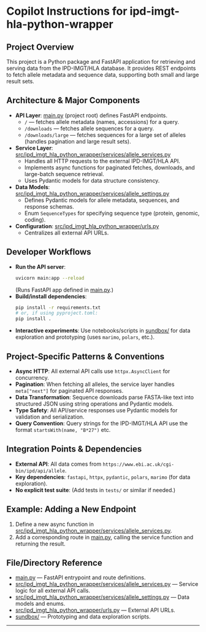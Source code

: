 # Copilot Instructions for ipd-imgt-hla-python-wrapper

## Project Overview

This project is a Python package and FastAPI application for retrieving and serving data from the IPD-IMGT/HLA database. It provides REST endpoints to fetch allele metadata and sequence data, supporting both small and large result sets.

## Architecture & Major Components

- **API Layer**: [main.py](../main.py) (project root) defines FastAPI endpoints.
    - `/` — fetches allele metadata (names, accessions) for a query.
    - `/downloads` — fetches allele sequences for a query.
    - `/downloads/large` — fetches sequences for a large set of alleles (handles pagination and large result sets).
- **Service Layer**: [src/ipd_imgt_hla_python_wrapper/services/allele_services.py](../src/ipd_imgt_hla_python_wrapper/services/allele_services.py)
    - Handles all HTTP requests to the external IPD-IMGT/HLA API.
    - Implements async functions for paginated fetches, downloads, and large-batch sequence retrieval.
    - Uses Pydantic models for data structure consistency.
- **Data Models**: [src/ipd_imgt_hla_python_wrapper/services/allele_settings.py](../src/ipd_imgt_hla_python_wrapper/services/allele_settings.py)
    - Defines Pydantic models for allele metadata, sequences, and response schemas.
    - Enum `SequenceTypes` for specifying sequence type (protein, genomic, coding).
- **Configuration**: [src/ipd_imgt_hla_python_wrapper/urls.py](../src/ipd_imgt_hla_python_wrapper/urls.py)
    - Centralizes all external API URLs.

## Developer Workflows

- **Run the API server**:
    ```sh
    uvicorn main:app --reload
    ```
    (Runs FastAPI app defined in [main.py](../main.py).)
- **Build/install dependencies**:
    ```sh
    pip install -r requirements.txt
    # or, if using pyproject.toml:
    pip install .
    ```
- **Interactive experiments**: Use notebooks/scripts in [sundbox/](../sundbox/) for data exploration and prototyping (uses `marimo`, `polars`, etc.).

## Project-Specific Patterns & Conventions

- **Async HTTP**: All external API calls use `httpx.AsyncClient` for concurrency.
- **Pagination**: When fetching all alleles, the service layer handles `meta["next"]` for paginated API responses.
- **Data Transformation**: Sequence downloads parse FASTA-like text into structured JSON using string operations and Pydantic models.
- **Type Safety**: All API/service responses use Pydantic models for validation and serialization.
- **Query Convention**: Query strings for the IPD-IMGT/HLA API use the format `startsWith(name, "B*27")` etc.

## Integration Points & Dependencies

- **External API**: All data comes from `https://www.ebi.ac.uk/cgi-bin/ipd/api/allele`.
- **Key dependencies**: `fastapi`, `httpx`, `pydantic`, `polars`, `marimo` (for data exploration).
- **No explicit test suite**: (Add tests in `tests/` or similar if needed.)

## Example: Adding a New Endpoint

1. Define a new async function in [src/ipd_imgt_hla_python_wrapper/services/allele_services.py](../src/ipd_imgt_hla_python_wrapper/services/allele_services.py).
2. Add a corresponding route in [main.py](../main.py), calling the service function and returning the result.

## File/Directory Reference

- [main.py](../main.py) — FastAPI entrypoint and route definitions.
- [src/ipd_imgt_hla_python_wrapper/services/allele_services.py](../src/ipd_imgt_hla_python_wrapper/services/allele_services.py) — Service logic for all external API calls.
- [src/ipd_imgt_hla_python_wrapper/services/allele_settings.py](../src/ipd_imgt_hla_python_wrapper/services/allele_settings.py) — Data models and enums.
- [src/ipd_imgt_hla_python_wrapper/urls.py](../src/ipd_imgt_hla_python_wrapper/urls.py) — External API URLs.
- [sundbox/](../sundbox/) — Prototyping and data exploration scripts.

---